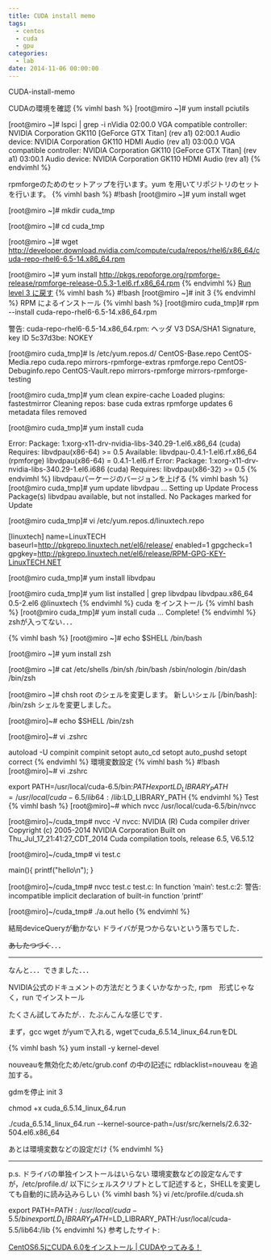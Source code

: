 ```yaml
---
title: CUDA install memo
tags:
  - centos
  - cuda
  - gpu
categories:
  - lab
date: 2014-11-06 00:00:00
---
```

CUDA-install-memo
<!-- more -->
CUDAの環境を確認
{% vimhl bash %}
[root@miro ~]# yum install pciutils

[root@miro ~]# lspci | grep -i nVidia
02:00.0 VGA compatible controller: NVIDIA Corporation GK110 [GeForce GTX Titan] (rev a1)
02:00.1 Audio device: NVIDIA Corporation GK110 HDMI Audio (rev a1)
03:00.0 VGA compatible controller: NVIDIA Corporation GK110 [GeForce GTX Titan] (rev a1)
03:00.1 Audio device: NVIDIA Corporation GK110 HDMI Audio (rev a1)
{% endvimhl %}

rpmforgeのためのセットアップを行います。yum を用いてリポジトリのセットを行います。
{% vimhl bash %}
#!bash
[root@miro ~]# yum install wget

[root@miro ~]# mkdir cuda_tmp

[root@miro ~]# cd cuda_tmp

[root@miro ~]# wget http://developer.download.nvidia.com/compute/cuda/repos/rhel6/x86_64/cuda-repo-rhel6-6.5-14.x86_64.rpm

[root@miro ~]# yum install http://pkgs.repoforge.org/rpmforge-release/rpmforge-release-0.5.3-1.el6.rf.x86_64.rpm
{% endvimhl %}
[Run level 3 に戻す](http://www.softek.co.jp/SPG/Pgi/TIPS/public/accel/cuda65_install.html)
{% vimhl bash %}
#!bash
[root@miro ~]# init 3
{% endvimhl %}
RPM によるインストール
{% vimhl bash %}
[root@miro cuda_tmp]# rpm --install cuda-repo-rhel6-6.5-14.x86_64.rpm

警告: cuda-repo-rhel6-6.5-14.x86_64.rpm: ヘッダ V3 DSA/SHA1 Signature, key ID 5c37d3be: NOKEY

[root@miro cuda_tmp]# ls /etc/yum.repos.d/
CentOS-Base.repo       CentOS-Media.repo  cuda.repo         mirrors-rpmforge-extras   rpmforge.repo
CentOS-Debuginfo.repo  CentOS-Vault.repo  mirrors-rpmforge  mirrors-rpmforge-testing

[root@miro cuda_tmp]# yum clean expire-cache
Loaded plugins: fastestmirror
Cleaning repos: base cuda extras rpmforge updates
6 metadata files removed

[root@miro cuda_tmp]# yum install cuda

Error: Package: 1:xorg-x11-drv-nvidia-libs-340.29-1.el6.x86_64 (cuda)
           Requires: libvdpau(x86-64) >= 0.5
           Available: libvdpau-0.4.1-1.el6.rf.x86_64 (rpmforge)
               libvdpau(x86-64) = 0.4.1-1.el6.rf
Error: Package: 1:xorg-x11-drv-nvidia-libs-340.29-1.el6.i686 (cuda)
           Requires: libvdpau(x86-32) >= 0.5
{% endvimhl %}
libvdpauパーケージのバージョンを上げる
{% vimhl bash %}
[root@miro cuda_tmp]# yum update libvdpau
...
Setting up Update Process
Package(s) libvdpau available, but not installed.
No Packages marked for Update

[root@miro cuda_tmp]# vi /etc/yum.repos.d/linuxtech.repo

[linuxtech]
name=LinuxTECH
baseurl=http://pkgrepo.linuxtech.net/el6/release/
enabled=1
gpgcheck=1
gpgkey=http://pkgrepo.linuxtech.net/el6/release/RPM-GPG-KEY-LinuxTECH.NET

[root@miro cuda_tmp]# yum install libvdpau

[root@miro cuda_tmp]# yum list installed | grep libvdpau
libvdpau.x86_64        0.5-2.el6        @linuxtech
{% endvimhl %}
cuda をインストール
{% vimhl bash %}
[root@miro cuda_tmp]# yum install cuda
...
Complete!
{% endvimhl %}
zshが入ってない．．．

{% vimhl bash %}
[root@miro ~]# echo $SHELL
/bin/bash

[root@miro ~]# yum install zsh

[root@miro ~]# cat /etc/shells
/bin/sh
/bin/bash
/sbin/nologin
/bin/dash
/bin/zsh

[root@miro ~]# chsh
root のシェルを変更します。
新しいシェル [/bin/bash]: /bin/zsh
シェルを変更しました。

[root@miro]~# echo $SHELL
/bin/zsh

[root@miro]~# vi .zshrc

autoload -U compinit
compinit
setopt auto_cd
setopt auto_pushd
setopt correct
{% endvimhl %}
環境変数設定
{% vimhl bash %}
#!bash
[root@miro]~# vi .zshrc

export PATH=/usr/local/cuda-6.5/bin:$PATH
export LD_LIBRARY_PATH=/usr/local/cuda-6.5/lib64:/lib:$LD_LIBRARY_PATH
{% endvimhl %}
Test
{% vimhl bash %}
[root@miro]~# which nvcc
/usr/local/cuda-6.5/bin/nvcc

[root@miro]~/cuda_tmp# nvcc -V
nvcc: NVIDIA (R) Cuda compiler driver
Copyright (c) 2005-2014 NVIDIA Corporation
Built on Thu_Jul_17_21:41:27_CDT_2014
Cuda compilation tools, release 6.5, V6.5.12

[root@miro]~/cuda_tmp# vi test.c

main(){
        printf("hello\n");
}

[root@miro]~/cuda_tmp# nvcc test.c
test.c: In function ‘main’:
test.c:2: 警告: incompatible implicit declaration of built-in function ‘printf’

[root@miro]~/cuda_tmp# ./a.out
hello
{% endvimhl %}

結局deviceQueryが動かない
ドライバが見つからないという落ちでした．

~~あしたつづく~~．．．
***
なんと．．．できました．．．

NVIDIA公式のドキュメントの方法だとうまくいかなかった, rpm　形式じゃなく，run でインストール

たくさん試してみたが．．たぶんこんな感じです．



まず，gcc wget がyumで入れる, wgetでcuda_6.5.14_linux_64.runをDL

{% vimhl bash %}
yum install -y kernel-devel

nouveauを無効化ため/etc/grub.conf の中の記述に rdblacklist=nouveau を追加する。

gdmを停止  init 3

chmod +x cuda_6.5.14_linux_64.run

./cuda_6.5.14_linux_64.run --kernel-source-path=/usr/src/kernels/2.6.32-504.el6.x86_64

あとは環境変数などの設定だけ
{% endvimhl %}
***

p.s. ドライバの単独インストールはいらない
環境変数などの設定なんですが，/etc/profile.d/ 以下にシェルスクリプトとして記述すると，SHELLを変更しても自動的に読み込みらしい
{% vimhl bash %}
vi /etc/profile.d/cuda.sh

export PATH=$PATH:/usr/local/cuda-5.5/bin
export LD_LIBRARY_PATH=$LD_LIBRARY_PATH:/usr/local/cuda-5.5/lib64:/lib
{% endvimhl %}
参考したサイト:

[CentOS6.5にCUDA 6.0をインストール | CUDAやってみる！](http://cuda.dogrow.net/?p=42)
